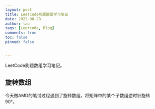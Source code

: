 ```yaml
---
layout: post
title: LeetCode刷题数组学习笔记
date: 2022-08-28
author: lau
tags: [Leetcode, Blog]
comments: true
toc: false
pinned: false


---
```


LeetCode刷题数组学习笔记。

<!-- more -->

## 旋转数组

今天做AMD的笔试过程遇到了旋转数组，将矩阵中的某个子数组逆时针旋转90°。

